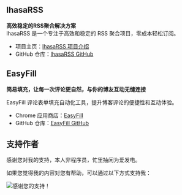 ## lhasaRSS

**高效稳定的RSS聚合解决方案**  
lhasaRSS 是一个专注于高效和稳定的 RSS 聚合项目，零成本轻松订阅。
- 项目主页：[lhasaRSS 项目介绍](https://lhasa.icu/ReconstructThelhasaRSSProject.html)  
- GitHub 仓库：[lhasaRSS GitHub](https://github.com/achuanya/lhasaRSS)

## EasyFill

**简易填充，让每一次评论更自然，与你的博友互动无缝连接**

EasyFill 评论表单填充自动化工具，提升博客评论的便捷性和互动体验。

- Chrome 应用商店：[EasyFill]()
- GitHub 仓库：[EasyFill GitHub](https://github.com/achuanya/EasyFill)


## 支持作者

感谢您对我的支持，本人非程序员，忙里抽闲为爱发电。

如果您觉得我的内容对您有帮助，可以通过以下方式支持我：

<img src="/images/Appreciation-code.jpg" title="感谢您的支持！" style="max-width:50%" />
